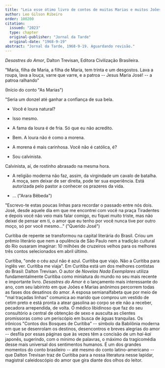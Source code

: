```yaml
---
title: "Leia esse ótimo livro de contos de muitas Marias e muitos Joões cheios de muita vida e amor"
author: Leo Gilson Ribeiro
order: 100200
citation:
  issued: "2023"
  type: chapter
  original-publisher: "Jornal da Tarde"
  original-date: "1968-9-19"
abstract: "Jornal da Tarde, 1968-9-19. Aguardando revisão."
---
```


*Desastres do Amor*, Dalton Trevisan, Editora Civilização Brasileira.

"Maria, filha de Maria, a filha de Maria, tem trinta e um desgostos. Lava a roupa, lava a louça, varre que varre, e a patroa -- Jesus Maria José! -- a patroa ralhando"

(Início do conto "As Marias")

"Seria um donzel até ganhar a confiança de sua bela.

- Você é loura natural?

- Isso mesmo.

- A fama da loura é de fria. Só que eu não acredito.

- Bem. A loura não é como a morena.

- A morena é mais carinhosa. Você não é católica, é?

- Sou calvinista.

Calvinista, aí, de rostinho abrasado na mesma hora.

- A religião moderna não faz, assim, da virgindade um cavalo de batalha. A moça, sem deixar de ser direita, pode ter sua experiência. Está autorizada pelo pastor a conhecer os prazeres da vida.

- ... ("Arara Bêbeda")

"Escrevo-te estas poucas linhas para recordar o passado entre nós dois. José, desde aquele dia em que me encontrei com você na praça Tiradentes e depois você não veio mais falar comigo, eu fiquei muito triste, mas não deixei de pensar em ti, o amor que eu tenho por você nunca tive por outro moço, só por você mesmo..." ("Querido José")

Curitiba de repente se transformou na capital literária do Brasil. Criou um prêmio literário que nem a opulência de São Paulo nem a tradição cultural do Rio ousaram imaginar: 10 milhões de cruzeiros velhos para os melhores três contos selecionados em abril último.

Curitiba, "onde o céu azul não é azul. Curitiba que viajo. Não a Curitiba para inglês ver. Curitiba me viaja". Em Curitiba está um dos melhores contistas do Brasil: Dalton Trevisan. O autor de *Novelas Nada Exemplares* utiliza fundamentalmente Curitiba como miniatura do mundo no seu mais recente e importante livro. *Desastres do Amor* é o lançamento mais interessante do ano, com seu labirinto em que Joões e Marias anônimos percorrem todas as fases dos desatinos do amor. A esposa semianalfabeta que por meio de "mal traçadas linhas" comunica ao marido que comprou um vestido de cetim preto e está pronta a atear gasolina ao corpo se ele não a receber, pecadora arrependida, de volta. O médico libidinoso que faz do seu consultório a central de obtenção de sexo e ausculta as clientes promissoras como um periscópio em busca de águas tranquilas. Os irônicos "Contos dos Bosques de Curitiba" -- símbolo da Babilônia moderna em que se desenrolam os destinos, desencontros e breves alegrias do amor -- desfila por essas páginas que às vezes têm a concisão de um *hai-kai* japonês, sugerindo, com o mínimo de palavras, o máximo da tragicomédia desse mais universal dos sentimentos humanos. É um dos grandes momentos do conto brasileiro -- até mesmo do conto latino-americano -- que Dalton Trevisan traz de Curitiba para a nossa literatura nesse lapidar, magistral caleidoscópio do amor que gira diante dos olhos do leitor.


